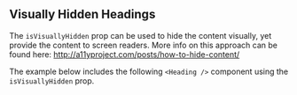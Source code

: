 ## Visually Hidden Headings

The `isVisuallyHidden` prop can be used to hide the content visually, yet provide the content to screen readers.
More info on this approach can be found here: http://a11yproject.com/posts/how-to-hide-content/

The example below includes the following `<Heading />` component using the `isVisuallyHidden` prop.
